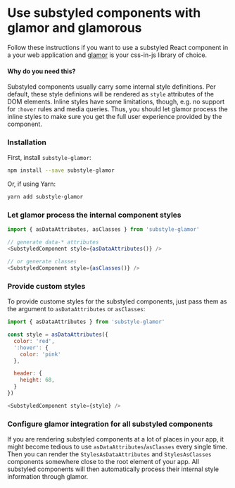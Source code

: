 # Use substyled components with glamor and glamorous

Follow these instructions if you want to use a substyled React component in a your web application and [glamor](https://github.com/threepointone/glamor) is your css-in-js library of choice.

#### Why do you need this?
Substyled components usually carry some internal style definitions. Per default, these style definions will be rendered as `style` attributes of the DOM elements. Inline styles have some limitations, though, e.g. no support for `:hover` rules and media queries. Thus, you should let glamor process the inline styles to make sure you get the full user experience provided by the component.


### Installation

First, install `substyle-glamor`:

```bash
npm install --save substyle-glamor
```

Or, if using Yarn:

```bash
yarn add substyle-glamor
```


### Let glamor process the internal component styles

```javascript
import { asDataAttributes, asClasses } from 'substyle-glamor'

// generate data-* attributes
<SubstyledComponent style={asDataAttributes()} />

// or generate classes
<SubstyledComponent style={asClasses()} />
```


### Provide custom styles

To provide custome styles for the substyled components, just pass them as the argument to `asDataAttributes` or `asClasses`:

```javascript
import { asDataAttributes } from 'substyle-glamor'

const style = asDataAttributes({
  color: 'red',
  ':hover': {
    color: 'pink'
  },

  header: {
    height: 68,
  }
})

<SubstyledComponent style={style} />
```


### Configure glamor integration for all substyled components

If you are rendering substyled components at a lot of places in your app, it might become tedious to use `asDataAttributes`/`asClasses` every single time. Then you can render the `StylesAsDataAttributes` and `StylesAsClasses` components somewhere close to the root element of your app. All substyled components will then automatically process their internal style information through glamor.